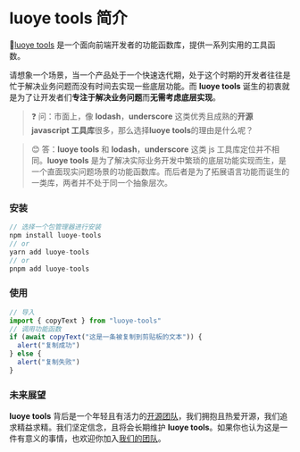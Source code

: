 # luoye tools 简介

🏅[luoye tools](https://github.com/mala-luoye/luoye-tools) 是一个面向前端开发者的功能函数库，提供一系列实用的工具函数。

请想象一个场景，当一个产品处于一个快速迭代期，处于这个时期的开发者往往是忙于解决业务问题而没有时间去实现一些底层功能。而 **luoye tools** 诞生的初衷就是为了让开发者们**专注于解决业务问题**而**无需考虑底层实现**。

> ❓ 问：市面上，像 **lodash**，**underscore** 这类优秀且成熟的**开源 javascript 工具库**很多，那么选择**luoye tools**的理由是什么呢？

> 😊 答：**luoye tools** 和 **lodash**，**underscore** 这类 js 工具库定位并不相同。**luoye tools** 是为了解决实际业务开发中繁琐的底层功能实现而生，是一个直面现实问题场景的功能函数库。而后者是为了拓展语言功能而诞生的一类库，两者并不处于同一个抽象层次。

### 安装

```ts
// 选择一个包管理器进行安装
npm install luoye-tools
// or
yarn add luoye-tools
// or
pnpm add luoye-tools
```

### 使用

```ts
// 导入
import { copyText } from "luoye-tools"
// 调用功能函数
if (await copyText("这是一条被复制到剪贴板的文本")) {
  alert("复制成功")
} else {
  alert("复制失败")
}
```

### 未来展望

**luoye tools** 背后是一个年轻且有活力的[开源团队](https://github.com/mala-luoye)，我们拥抱且热爱开源，我们追求精益求精。我们坚定信念，且将会长期维护 **luoye tools**。如果你也认为这是一件有意义的事情，也欢迎你加入[我们的团队](https://github.com/mala-luoye)。
